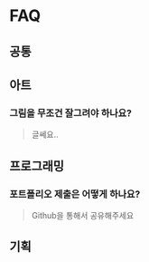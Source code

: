 # FAQ

## 공통

## 아트

### 그림을 무조건 잘그려야 하나요?
> 글쎄요..

## 프로그래밍

### 포트폴리오 제출은 어떻게 하나요?
> Github을 통해서 공유해주세요

## 기획